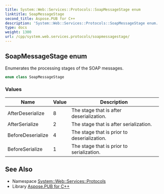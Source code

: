 ```yaml
---
title: System::Web::Services::Protocols::SoapMessageStage enum
linktitle: SoapMessageStage
second_title: Aspose.PUB for C++
description: 'System::Web::Services::Protocols::SoapMessageStage enum. Enumerates the processing stages of the SOAP messages in C++.'
type: docs
weight: 1300
url: /cpp/system.web.services.protocols/soapmessagestage/
---
```

## SoapMessageStage enum


Enumerates the processing stages of the SOAP messages.

```cpp
enum class SoapMessageStage
```

### Values

| Name | Value | Description |
| --- | --- | --- |
| AfterDeserialize | 8 | The stage that is after deserialization. |
| AfterSerialize | 2 | The stage that is after serialization. |
| BeforeDeserialize | 4 | The stage that is prior to deserialization. |
| BeforeSerialize | 1 | The stage that is prior to serialization. |

## See Also

* Namespace [System::Web::Services::Protocols](../)
* Library [Aspose.PUB for C++](../../)
